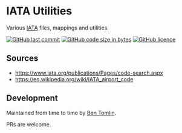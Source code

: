 # IATA Utilities
Various [IATA](https://www.iata.org/) files, mappings and utilities.

[![GitHub last commit](https://img.shields.io/github/last-commit/benct/iata-utils.svg)](https://github.com/benct/iata-utils)
[![GitHub code size in bytes](https://img.shields.io/github/languages/code-size/benct/iata-utils.svg)](https://github.com/benct/iata-utils)
[![GitHub licence](https://img.shields.io/github/license/benct/iata-utils.svg)](https://github.com/benct/iata-utils/blob/master/LICENCE)


## Sources
- https://www.iata.org/publications/Pages/code-search.aspx
- https://en.wikipedia.org/wiki/IATA_airport_code


## Development
Maintained from time to time by [Ben Tomlin](https://github.com/benct).

PRs are welcome.
